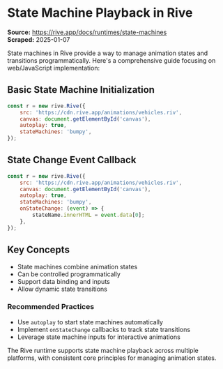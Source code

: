 # State Machine Playback in Rive

**Source:** https://rive.app/docs/runtimes/state-machines  
**Scraped:** 2025-01-07  

State machines in Rive provide a way to manage animation states and transitions programmatically. Here's a comprehensive guide focusing on web/JavaScript implementation:

## Basic State Machine Initialization

```javascript
const r = new rive.Rive({
    src: 'https://cdn.rive.app/animations/vehicles.riv',
    canvas: document.getElementById('canvas'),
    autoplay: true,
    stateMachines: 'bumpy',
});
```

## State Change Event Callback

```javascript
const r = new rive.Rive({
    src: 'https://cdn.rive.app/animations/vehicles.riv',
    canvas: document.getElementById('canvas'),
    autoplay: true,
    stateMachines: 'bumpy',
    onStateChange: (event) => {
        stateName.innerHTML = event.data[0];
    },
});
```

## Key Concepts

- State machines combine animation states
- Can be controlled programmatically
- Support data binding and inputs
- Allow dynamic state transitions

### Recommended Practices

- Use `autoplay` to start state machines automatically
- Implement `onStateChange` callbacks to track state transitions
- Leverage state machine inputs for interactive animations

The Rive runtime supports state machine playback across multiple platforms, with consistent core principles for managing animation states.